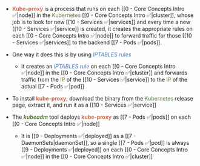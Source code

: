 - <b><span style="color:#d46644">Kube-proxy</span></b> is a process that runs on each [[0 - Core Concepts Intro ✅|node]] in the <span style="color:#5c7e3e">Kubernetes</span> [[0 - Core Concepts Intro ✅|cluster]], whose job is to look for new [[10 - Services ✅|services]] and every time a new [[10 - Services ✅|service]] is created, it creates the appropriate rules on each [[0 - Core Concepts Intro ✅|node]] to forward traffic for those [[10 - Services ✅|services]] to the backend [[7 - Pods ✅|pods]].

- One way it does this is by using <i><span style="color:#477bbe">IPTABLES rules</span></i>
	- It creates an <i><span style="color:#477bbe">IPTABLES rule</span></i> on each [[0 - Core Concepts Intro ✅|node]] in the [[0 - Core Concepts Intro ✅|cluster]] and forwards traffic from the <span style="color:#5c7e3e">IP</span> of the [[10 - Services ✅|service]] to the <span style="color:#5c7e3e">IP</span> of the actual [[7 - Pods ✅|pod]] 

- To install <b><span style="color:#d46644">kube-proxy</span></b>, download the binary from the <span style="color:#5c7e3e">Kubernetes</span> release page, extract it, and run it as a [[10 - Services ✅|service]]

- The <b><i><span style="color:#5c7e3e">kubeadm</span></i></b> tool deploys <b><span style="color:#d46644">kube-proxy</span></b> as [[7 - Pods ✅|pods]] on each [[0 - Core Concepts Intro ✅|node]]
	- It is [[9 - Deployments ✅|deployed]] as a [[7 - DaemonSets|daemonSet]], so a single [[7 - Pods ✅|pod]] is always [[9 - Deployments ✅|deployed]] on each [[0 - Core Concepts Intro ✅|node]] in the [[0 - Core Concepts Intro ✅|cluster]]
